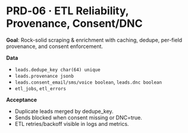 # PRD‑06 · ETL Reliability, Provenance, Consent/DNC

**Goal**: Rock-solid scraping & enrichment with caching, dedupe, per-field provenance, and consent enforcement.

**Data**
- `leads.dedupe_key char(64) unique`
- `leads.provenance jsonb`
- `leads.consent_email/sms/voice boolean`, `leads.dnc boolean`
- `etl_jobs`, `etl_errors`

**Acceptance**
- Duplicate leads merged by dedupe_key.
- Sends blocked when consent missing or DNC=true.
- ETL retries/backoff visible in logs and metrics.
